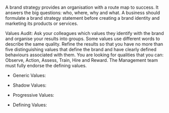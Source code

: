 A brand strategy provides an organisation with a route map to success. It answers the big questions: who, where, why and what. A business should formulate a brand strategy statement before creating a brand identity and marketing its products or services.



Values Audit: Ask your colleagues which values they identify with the brand and organise your results into groups. Some values use different words to describe the same quality. Refine the results so that you have no more than five distinguishing values that define the brand and have clearly defined behaviours associated with them. You are looking for qualities that you can: Observe, Action, Assess, Train, Hire and Reward. The Management team must fully endorse the defining values.

- Generic Values:

- Shadow Values:

- Progressive Values:

- Defining Values:

<!-- Unsupported block type: table -->